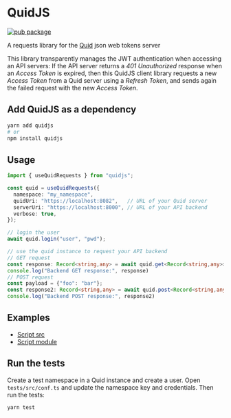 # QuidJS

[![pub package](https://img.shields.io/npm/v/quidjs)](https://www.npmjs.com/package/quidjs)

A requests library for the [Quid](https://github.com/teal-finance/quid) json web tokens server

This library transparently manages the JWT authentication
when accessing an API servers:
If the API server returns a *401 Unauthorized* response
when an *Access Token* is expired,
then this QuidJS client library requests a new *Access Token*
from a Quid server using a *Refresh Token*,
and sends again the failed request with the new *Access Token*.

## Add QuidJS as a dependency

```bash
yarn add quidjs
# or
npm install quidjs
```

## Usage

```typescript
import { useQuidRequests } from "quidjs";

const quid = useQuidRequests({
  namespace: "my_namespace",
  quidUri: "https://localhost:8082",   // URL of your Quid server
  serverUri: "https://localhost:8000", // URL of your API backend
  verbose: true,
});

// login the user
await quid.login("user", "pwd");

// use the quid instance to request your API backend
// GET request
const response: Record<string,any> = await quid.get<Record<string,any>>("/api/get");
console.log("Backend GET response:", response)
// POST request
const payload = {"foo": "bar"};
const response2: Record<string,any> = await quid.post<Record<string,any>>("/api/post", payload);
console.log("Backend POST response:", response2)
```

## Examples

- [Script src](examples/umd)
- [Script module](examples/esm)

## Run the tests

Create a test namespace in a Quid instance and create a user.
Open `tests/src/conf.ts` and update the namespace key and credentials.
Then run the tests:

```
yarn test
```
